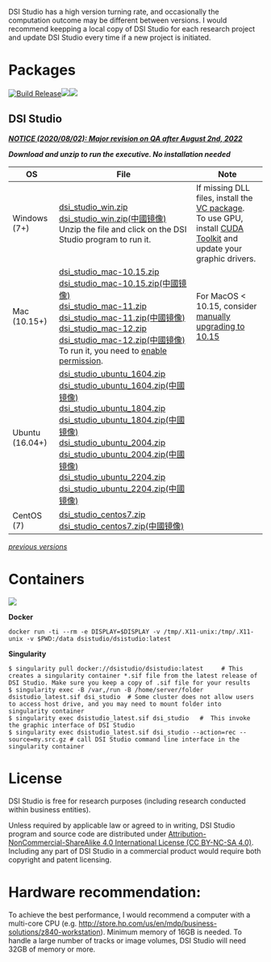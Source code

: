 DSI Studio has a high version turning rate, and occasionally the computation outcome may be different between versions. I would recommend  keepping a local copy of DSI Studio for each research project and update DSI Studio every time if a new project is initiated.

# Packages

[![Build Release](https://github.com/frankyeh/DSI-Studio/actions/workflows/build_dsistudio.yml/badge.svg)](https://github.com/frankyeh/DSI-Studio/actions/workflows/build_release.yml)<a href="https://github.com/frankyeh/DSI-Studio/commits/master"><img src="https://img.shields.io/github/last-commit/frankyeh/DSI-Studio"></a><a href="https://github.com/frankyeh/DSI-Studio/releases"><img src="https://img.shields.io/github/v/release/frankyeh/DSI-Studio"></a>

## DSI Studio

***[NOTICE (2020/08/02): Major revision on QA after August 2nd, 2022](https://groups.google.com/g/dsi-studio/c/t-kSFxXrGFU)***

***Download and unzip to run the executive. No installation needed***

| OS      | File     | Note      |
|---------|----------|-----------|
|  Windows (7+)  |  [dsi_studio_win.zip](https://github.com/frankyeh/DSI-Studio/releases/download/2022.08.03/dsi_studio_win.zip)<br />[dsi_studio_win.zip(中國镜像)](https://hub.fastgit.xyz/frankyeh/DSI-Studio/releases/download/2022.08.03/dsi_studio_win.zip)<br>Unzip the file and click on the DSI Studio program to run it. | If missing DLL files, install the [VC package](https://aka.ms/vs/17/release/vc_redist.x64.exe).<br>To use GPU, install [CUDA Toolkit](https://developer.nvidia.com/cuda-downloads?target_os=Windows&target_arch=x86_64&target_version=10&target_type=exe_network) and update your graphic drivers.|
|  Mac (10.15+)      |  [dsi_studio_mac-10.15.zip](https://github.com/frankyeh/DSI-Studio/releases/download/2022.08.03/dsi_studio_macos-10.15.zip)<br />[dsi_studio_mac-10.15.zip(中國镜像)](https://hub.fastgit.xyz/frankyeh/DSI-Studio/releases/download/2022.08.03/dsi_studio_macos-10.15.zip)<br/>[dsi_studio_mac-11.zip](https://github.com/frankyeh/DSI-Studio/releases/download/2022.08.03/dsi_studio_macos-11.zip)<br />[dsi_studio_mac-11.zip(中國镜像)](https://hub.fastgit.xyz/frankyeh/DSI-Studio/releases/download/2022.08.03/dsi_studio_macos-11.zip)<br/>[dsi_studio_mac-12.zip](https://github.com/frankyeh/DSI-Studio/releases/download/2022.08.03/dsi_studio_macos-12.zip)<br>[dsi_studio_mac-12.zip(中國镜像)](https://hub.fastgit.xyz/frankyeh/DSI-Studio/releases/download/2022.08.03/dsi_studio_macos-12.zip)<br>To run it, you need to [enable permission](http://mac-how-to.wonderhowto.com/how-to/open-third-party-apps-from-unidentified-developers-mac-os-x-0158095/). | For MacOS < 10.15, consider [manually upgrading to 10.15](http://dosdude1.com/catalina)  |
|  Ubuntu (16.04+)   |  [dsi_studio_ubuntu_1604.zip](https://github.com/frankyeh/DSI-Studio/releases/download/2022.08.03/dsi_studio_ubuntu_1604.zip)<br>[dsi_studio_ubuntu_1604.zip(中國镜像)](https://hub.fastgit.xyz/frankyeh/DSI-Studio/releases/download/2022.08.03/dsi_studio_ubuntu_1604.zip)<br>[dsi_studio_ubuntu_1804.zip](https://github.com/frankyeh/DSI-Studio/releases/download/2022.08.03/dsi_studio_ubuntu_1804.zip)<br>[dsi_studio_ubuntu_1804.zip(中國镜像)](https://hub.fastgit.xyz/frankyeh/DSI-Studio/releases/download/2022.08.03/dsi_studio_ubuntu_1804.zip)<br>[dsi_studio_ubuntu_2004.zip](https://github.com/frankyeh/DSI-Studio/releases/download/2022.08.03/dsi_studio_ubuntu_2004.zip)<br>[dsi_studio_ubuntu_2004.zip(中國镜像)](https://hub.fastgit.xyz/frankyeh/DSI-Studio/releases/download/2022.08.03/dsi_studio_ubuntu_2004.zip)<br>[dsi_studio_ubuntu_2204.zip](https://github.com/frankyeh/DSI-Studio/releases/download/2022.08.03/dsi_studio_ubuntu_2204.zip)<br>[dsi_studio_ubuntu_2204.zip(中國镜像)](https://hub.fastgit.xyz/frankyeh/DSI-Studio/releases/download/2022.08.03/dsi_studio_ubuntu_2204.zip)<br> | |
|  CentOS (7)   |  [dsi_studio_centos7.zip](https://github.com/frankyeh/DSI-Studio/releases/download/2022.08.03/dsi_studio_centos7.zip)<br>[dsi_studio_centos7.zip(中國镜像)](https://hub.fastgit.xyz/frankyeh/DSI-Studio/releases/download/2022.08.03/dsi_studio_centos7.zip) | |

*[previous versions](https://www.dropbox.com/sh/ectib64vhctkl8b/AADBRYp_aPLEuAOdNw393tO-a?dl=0)*

# Containers

<a href="https://hub.docker.com/repository/docker/dsistudio/dsistudio"><img src="https://img.shields.io/docker/cloud/build/dsistudio/dsistudio"></a>

**Docker**

```
docker run -ti --rm -e DISPLAY=$DISPLAY -v /tmp/.X11-unix:/tmp/.X11-unix -v $PWD:/data dsistudio/dsistudio:latest
```

**Singularity**
     
```
$ singularity pull docker://dsistudio/dsistudio:latest     # This creates a singularity container *.sif file from the latest release of DSI Studio. Make sure you keep a copy of .sif file for your results
$ singularity exec -B /var,/run -B /home/server/folder dsistudio_latest.sif dsi_studio  # Some cluster does not allow users to access host drive, and you may need to mount folder into singularity container
$ singularity exec dsistudio_latest.sif dsi_studio   #  This invoke the graphic interface of DSI Studio 
$ singularity exec dsistudio_latest.sif dsi_studio --action=rec --source=my.src.gz # call DSI Studio command line interface in the singularity container  
```

# License

DSI Studio is free for research purposes (including research conducted within business entities). 

Unless required by applicable law or agreed to in writing, DSI Studio program and source code are distributed under [Attribution-NonCommercial-ShareAlike 4.0 International License (CC BY-NC-SA 4.0)](https://creativecommons.org/licenses/by-nc-sa/4.0/legalcode). Including any part of DSI Studio in a commercial product would require both copyright and patent licensing.

# Hardware recommendation:

To achieve the best performance, I would recommend a computer with a multi-core CPU (e.g. http://store.hp.com/us/en/mdp/business-solutions/z840-workstation). Minimum memory of 16GB is needed. To handle a large number of tracks or image volumes, DSI Studio will need 32GB of memory or more. 

